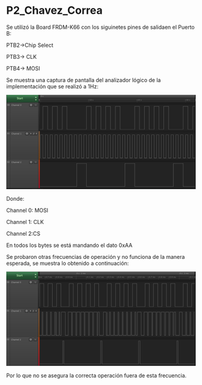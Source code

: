 # P2_Chavez_Correa

Se utilizó la Board FRDM-K66 con los siguinetes pines de salidaen el Puerto B:

PTB2->Chip Select

PTB3-> CLK

PTB4-> MOSI

Se muestra una captura de pantalla del analizador lógico de la implementación que se realizó a 1Hz:

![](images/SPI_Frame_1Hz.PNG)

Donde:

Channel 0: MOSI

Channel 1: CLK

Channel 2:CS

En todos los bytes se está mandando el dato 0xAA

Se probaron otras frecuencias de operación y no funciona de la manera esperada, se muestra lo obtenido a continuación:

![](images/SPI_Frame_.PNG)

Por lo que no se asegura la correcta operación fuera de esta frecuencia.
